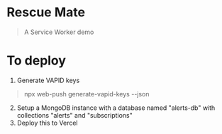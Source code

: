 # Rescue Mate
> A Service Worker demo

# To deploy
1. Generate VAPID keys
> npx web-push generate-vapid-keys --json
2. Setup a MongoDB instance with a database named "alerts-db" with collections "alerts" and "subscriptions"
3. Deploy this to Vercel